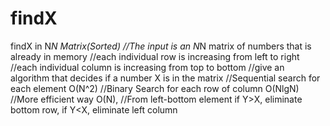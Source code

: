 # findX
findX in N*N Matrix(Sorted)
//The input is an N*N matrix of numbers that is already in memory 
//each individual row is increasing from left to right
//each individual column is increasing from top to bottom
//give an algorithm that decides if a number X is in the matrix
//Sequential search for each element O(N^2)
//Binary Search for each row of column O(NlgN)
//More efficient way O(N),
//From left-bottom element if Y>X, eliminate bottom row, if Y<X, eliminate left column

